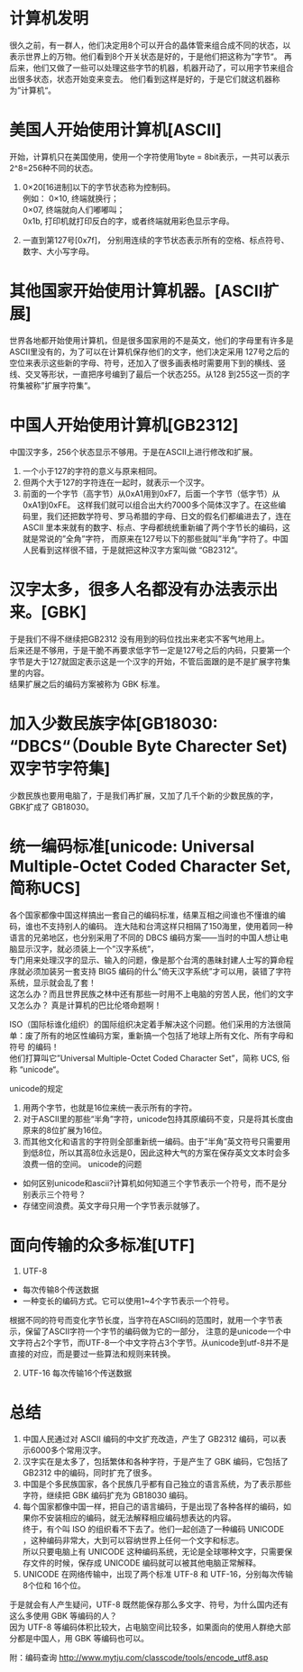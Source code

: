 # 计算机发明
很久之前，有一群人，他们决定用8个可以开合的晶体管来组合成不同的状态，以表示世界上的万物。他们看到8个开关状态是好的，于是他们把这称为”字节“。
再后来，他们又做了一些可以处理这些字节的机器，机器开动了，可以用字节来组合出很多状态，状态开始变来变去。
他们看到这样是好的，于是它们就这机器称为”计算机“。


# 美国人开始使用计算机[ASCII]
开始，计算机只在美国使用，使用一个字符使用1byte = 8bit表示，一共可以表示2^8=256种不同的状态。

1. 0×20[16进制]以下的字节状态称为控制码。  
例如：
0×10, 终端就换行；  
0×07, 终端就向人们嘟嘟叫；  
0x1b, 打印机就打印反白的字，或者终端就用彩色显示字母。

2. 一直到第127号[0x7f]， 分别用连续的字节状态表示所有的空格、标点符号、数字、大小写字母。

# 其他国家开始使用计算机器。[ASCII扩展]

世界各地都开始使用计算机，但是很多国家用的不是英文，他们的字母里有许多是ASCII里没有的，为了可以在计算机保存他们的文字，他们决定采用 127号之后的空位来表示这些新的字母、符号，还加入了很多画表格时需要用下到的横线、竖线、交叉等形状，一直把序号编到了最后一个状态255。从128 到255这一页的字符集被称”扩展字符集“。


# 中国人开始使用计算机[GB2312]
中国汉字多，256个状态显示不够用。于是在ASCII上进行修改和扩展。
1. 一个小于127的字符的意义与原来相同。
2. 但两个大于127的字符连在一起时，就表示一个汉字。
3. 前面的一个字节（高字节）从0xA1用到0xF7，后面一个字节（低字节）从0xA1到0xFE。
这样我们就可以组合出大约7000多个简体汉字了。在这些编码里，我们还把数学符号、罗马希腊的字母、日文的假名们都编进去了，连在 ASCII 里本来就有的数字、标点、字母都统统重新编了两个字节长的编码，这就是常说的”全角”字符，
而原来在127号以下的那些就叫”半角”字符了。中国人民看到这样很不错，于是就把这种汉字方案叫做 “GB2312“。

# 汉字太多，很多人名都没有办法表示出来。[GBK]

于是我们不得不继续把GB2312 没有用到的码位找出来老实不客气地用上。  
后来还是不够用，于是干脆不再要求低字节一定是127号之后的内码，只要第一个字节是大于127就固定表示这是一个汉字的开始，不管后面跟的是不是扩展字符集里的内容。  
结果扩展之后的编码方案被称为 GBK 标准。

# 加入少数民族字体[GB18030: “DBCS“（Double Byte Charecter Set) 双字节字符集]
少数民族也要用电脑了，于是我们再扩展，又加了几千个新的少数民族的字，GBK扩成了 GB18030。

# 统一编码标准[unicode: Universal Multiple-Octet Coded Character Set, 简称UCS]  
各个国家都像中国这样搞出一套自己的编码标准，结果互相之间谁也不懂谁的编码，谁也不支持别人的编码。
连大陆和台湾这样只相隔了150海里，使用着同一种语言的兄弟地区，也分别采用了不同的 DBCS 编码方案——当时的中国人想让电脑显示汉字，就必须装上一个”汉字系统”，  
专门用来处理汉字的显示、输入的问题，像是那个台湾的愚昧封建人士写的算命程序就必须加装另一套支持 BIG5 编码的什么”倚天汉字系统”才可以用，装错了字符系统，显示就会乱了套！  
这怎么办？而且世界民族之林中还有那些一时用不上电脑的穷苦人民，他们的文字又怎么办？ 真是计算机的巴比伦塔命题啊！

ISO（国际标谁化组织）的国际组织决定着手解决这个问题。他们采用的方法很简单：废了所有的地区性编码方案，重新搞一个包括了地球上所有文化、所有字母和符号 的编码！  
他们打算叫它”Universal Multiple-Octet Coded Character Set”，简称 UCS, 俗称 “unicode“。

unicode的规定  
1. 用两个字节，也就是16位来统一表示所有的字符。
2. 对于ASCII里的那些“半角”字符，unicode包持其原编码不变，只是将其长度由原来的8位扩展为16位。
3. 而其他文化和语言的字符则全部重新统一编码。由于”半角”英文符号只需要用到低8位，所以其高8位永远是0，因此这种大气的方案在保存英文文本时会多浪费一倍的空间。
unicode的问题  
- 如何区别unicode和ascii?计算机如何知道三个字节表示一个符号，而不是分别表示三个符号？
- 存储空间浪费。英文字母只用一个字节表示就够了。

# 面向传输的众多标准[UTF]

1. UTF-8  
 - 每次传输8个传送数据
 - 一种变长的编码方式。它可以使用1~4个字节表示一个符号。  
 
 根据不同的符号而变化字节长度，当字符在ASCII码的范围时，就用一个字节表示，保留了ASCII字符一个字节的编码做为它的一部分，
 注意的是unicode一个中文字符占2个字节，而UTF-8一个中文字符占3个字节。从unicode到utf-8并不是直接的对应，而是要过一些算法和规则来转换。

2. UTF-16 每次传输16个传送数据



# 总结

1. 中国人民通过对 ASCII 编码的中文扩充改造，产生了 GB2312 编码，可以表示6000多个常用汉字。
2. 汉字实在是太多了，包括繁体和各种字符，于是产生了 GBK 编码，它包括了 GB2312 中的编码，同时扩充了很多。
3. 中国是个多民族国家，各个民族几乎都有自己独立的语言系统，为了表示那些字符，继续把 GBK 编码扩充为 GB18030 编码。
4. 每个国家都像中国一样，把自己的语言编码，于是出现了各种各样的编码，如果你不安装相应的编码，就无法解释相应编码想表达的内容。  
终于，有个叫 ISO 的组织看不下去了。他们一起创造了一种编码 UNICODE ，这种编码非常大，大到可以容纳世界上任何一个文字和标志。  
所以只要电脑上有 UNICODE 这种编码系统，无论是全球哪种文字，只需要保存文件的时候，保存成 UNICODE 编码就可以被其他电脑正常解释。  
5. UNICODE 在网络传输中，出现了两个标准 UTF-8 和 UTF-16，分别每次传输 8个位和 16个位。

于是就会有人产生疑问，UTF-8 既然能保存那么多文字、符号，为什么国内还有这么多使用 GBK 等编码的人？  
因为 UTF-8 等编码体积比较大，占电脑空间比较多，如果面向的使用人群绝大部分都是中国人，用 GBK 等编码也可以。


附：编码查询 http://www.mytju.com/classcode/tools/encode_utf8.asp